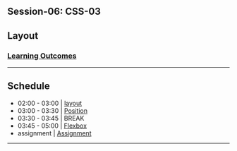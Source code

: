## Session-06: CSS-03


## Layout 

### [Learning Outcomes](./learning-outcomes.md)

---

## Schedule
- 02:00 - 03:00 | [layout](./layout.md)
- 03:00 - 03:30 | [Position](./Position-workshop.md)
- 03:30 - 03:45 | BREAK
- 03:45 - 05:00 | [Flexbox](./flexbox.md)
- assignment | [Assignment](./assignment.md)
--- 

